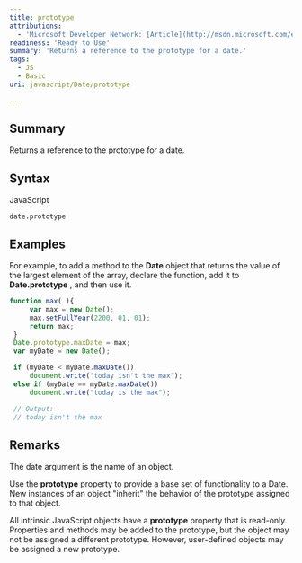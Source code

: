 ```yaml
---
title: prototype
attributions:
  - 'Microsoft Developer Network: [Article](http://msdn.microsoft.com/en-us/library/ie/jj155281(v=vs.94).aspx)'
readiness: 'Ready to Use'
summary: 'Returns a reference to the prototype for a date.'
tags:
  - JS
  - Basic
uri: javascript/Date/prototype

---
```

## Summary

Returns a reference to the prototype for a date.

## Syntax

<span class="language">JavaScript</span>

    date.prototype

## Examples

For example, to add a method to the **Date** object that returns the value of the largest element of the array, declare the function, add it to **Date.prototype** , and then use it.

``` js
function max( ){
     var max = new Date();
     max.setFullYear(2200, 01, 01);
     return max;
 }
 Date.prototype.maxDate = max;
 var myDate = new Date();

 if (myDate < myDate.maxDate())
     document.write("today isn't the max");
 else if (myDate == myDate.maxDate())
     document.write("today is the max");

 // Output:
 // today isn't the max
```

## Remarks

The date argument is the name of an object.

Use the **prototype** property to provide a base set of functionality to a Date. New instances of an object "inherit" the behavior of the prototype assigned to that object.

All intrinsic JavaScript objects have a **prototype** property that is read-only. Properties and methods may be added to the prototype, but the object may not be assigned a different prototype. However, user-defined objects may be assigned a new prototype.

